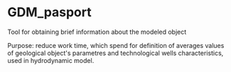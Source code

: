 # GDM_pasport
Tool for obtaining brief information about the modeled object

Purpose: reduce work time, which spend for definition of averages values of geological object's parametres and technological wells characteristics, used in hydrodynamic model.
